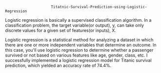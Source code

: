                         Titatnic-Survival-Prediction-using-Logistic-Regression

Logistic regression is basically a supervised classification algorithm. In a classification problem, the target variable(or output), y, can take only discrete values for a given set of features(or inputs), X.

Logistic regression is a statistical method for analyzing a dataset in which there are one or more independent variables that determine an outcome. In this case, you'll use logistic regression to determine whether a passenger survived or not based on various features like age, gender, class, etc.
I successfully implemented a logistic regression model for Titanic survival prediction, which yielded an accuracy rate of 74.4%. 
